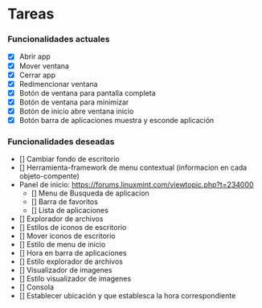 # Tareas

### Funcionalidades actuales

- [x] Abrir app
- [x] Mover ventana
- [x] Cerrar app
- [x] Redimencionar ventana
- [x] Botón de ventana para pantalla completa
- [x] Botón de ventana para minimizar
- [x] Botón de inicio abre ventana inicio
- [x] Botón barra de aplicaciones muestra y esconde aplicación

### Funcionalidades deseadas

- [] Cambiar fondo de escritorio
- [] Herramienta-framework de menu contextual (informacion en cada objeto-compente)
- Panel de inicio: https://forums.linuxmint.com/viewtopic.php?t=234000
  - [] Menu de Busqueda de aplicacion
  - [] Barra de favoritos
  - [] Lista de aplicaciones
- [] Explorador de archivos
- [] Estilos de iconos de escritorio
- [] Mover iconos de escritorio
- [] Estilo de menu de inicio
- [] Hora en barra de aplicaciones
- [] Estilo explorador de archivos
- [] Visualizador de imagenes
- [] Estilo visualizador de imagenes
- [] Consola
- [] Establecer ubicación y que establesca la hora correspondiente

